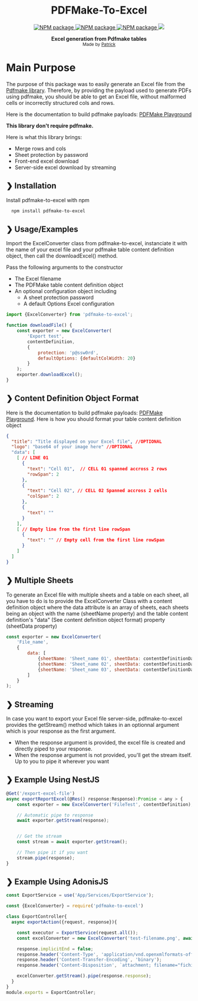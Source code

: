 <h1 align="center" style="text-align: center;">PDFMake-To-Excel</h1>

<p align="center">
  <a href="mailto:scanf555@gmail.com">
    <img src="https://img.shields.io/badge/Ask%20me-anything-1abc9c.svg" alt="NPM package" />
  </a>

  <a href="#">
      <img src="https://img.shields.io/npm/dt/pdfmake-to-excel" alt="NPM package" />
  </a>

  <a href="https://github.com/scanf6/pdfmake-to-excel/">
      <img src="https://img.shields.io/badge/GitHub-100000?&logo=github&logoColor=white" alt="NPM package" />
  </a>

  <a href="https://www.buymeacoffee.com/scanf6">
      <img src="https://img.shields.io/badge/-buy_me_a%C2%A0coffee-gray?logo=buy-me-a-coffee" />
  </a>
</p>

<p align="center">
  <b>Excel generation from Pdfmake tables</b></br>
  <sub>Made by <a href="https://patrickhermann.netlify.app">Patrick</a> </sub>
</p>

# Main Purpose

The purpose of this package was to easily generate an Excel file from the [Pdfmake library](http://pdfmake.org/#/).
Therefore, by providing the payload used to generate PDFs using pdfmake, you should be able to get an Excel file,
without malformed cells or incorrectly structured cols and rows.

Here is the documentation to build pdfmake payloads: [PDFMake Playground](http://pdfmake.org/playground.html)

**This library don't require pdfmake.**

Here is what this library brings:

- Merge rows and cols
- Sheet protection by password
- Front-end excel download
- Server-side excel download by streaming

## ❯ Installation

Install pdfmake-to-excel with npm

```bash
  npm install pdfmake-to-excel
```

## ❯ Usage/Examples

Import the ExcelConverter class from pdfmake-to-excel, instanciate it with the name of your excel file and your pdfmake
table content definition object, then call the downloadExcel() method.

Pass the following arguments to the constructor

- The Excel filename
- The PDFMake table content definition object
- An optional configuration object including
    * A sheet protection password
    * A default Options Excel configuration

```javascript
import {ExcelConverter} from 'pdfmake-to-excel';

function downloadFile() {
    const exporter = new ExcelConverter(
        'Export test',
        contentDefinition,
        {
            protection: 'p@ssw0rd',
            defaultOptions: {defaultColWidth: 20}
        }
    );
    exporter.downloadExcel();
}
```

## ❯ Content Definition Object Format

Here is the documentation to build pdfmake payloads: [PDFMake Playground](http://pdfmake.org/playground.html). Here is
how you should format your table content definition object

```json
{
  "title": "Title displayed on your Excel file", //OPTIONAL
  "logo": "base64 of your image here" //OPTIONAL
  "data": [
    [ // LINE 01
      {
        "text": "Cell 01",  // CELL 01 spanned accross 2 rows
        "rowSpan": 2
      },
      {
        "text": "Cell 02", // CELL 02 Spanned accross 2 cells
        "colSpan": 2
      },
      {
        "text": ""
      }
    ],
    [ // Empty line from the first line rowSpan
      {
        "text": "" // Empty cell from the first line rowSpan
      }
    ]
  ]
}
```

## ❯ Multiple Sheets

To generate an Excel file with multiple sheets and a table on each sheet, all you have to do is to provide the
ExcelConverter Class with a content definition object where the data attribute is an array of sheets, each sheets being
an object with the name (sheetName property) and the table content definition's "data" (See content definition object
format) property (sheetData property)

```javascript
const exporter = new ExcelConverter(
    'File_name',
    {
        data: [
            {sheetName: 'Sheet_name 01', sheetData: contentDefinitionData1},
            {sheetName: 'Sheet_name 02', sheetData: contentDefinitionData2},
            {sheetName: 'Sheet_name 03', sheetData: contentDefinitionData3},
        ]
    }
);
```

## ❯ Streaming

In case you want to export your Excel file server-side, pdfmake-to-excel provides the getStream() method which takes in
an optionnal argument which is your response as the first argument.

- When the response argument is provided, the excel file is created and directly piped to your response.
- When the response argument is not provided, you'll get the stream itself. Up to you to pipe it wherever you want

## ❯ Example Using NestJS

```javascript
@Get('/export-excel-file')
async exportReportExcel(@Res() response:Response):Promise < any > {
    const exporter = new ExcelConverter('FileTest', contentDefinition);

    // Automatic pipe to response
    await exporter.getStream(response);


    // Get the stream
    const stream = await exporter.getStream();

    // Then pipe it if you want
    stream.pipe(response);
}
```

## ❯ Example Using AdonisJS

```javascript
const ExportService = use('App/Services/ExportService');

const {ExcelConverter} = require('pdfmake-to-excel')

class ExportController{
  async exportAction({request, response}){

    const executor = ExportService(request.all());
    const excelConverter = new ExcelConverter('test-filename.png', await executor.getData());

    response.implicitEnd = false;
    response.header('Content-Type', 'application/vnd.openxmlformats-officedocument.spreadsheetml.sheet')
    response.header('Content-Transfer-Encoding', 'binary');
    response.header('Content-Disposition', `attachment; filename="fichier.xlsx"`)

    excelConverter.getStream().pipe(response.response);
  }
}
module.exports = ExportController;
```